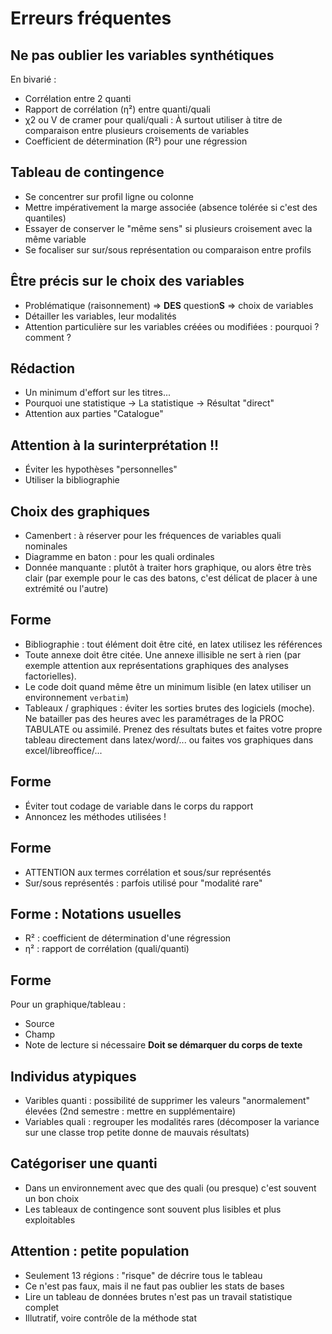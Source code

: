 <!-- .slide: class="slide" -->
# Erreurs fréquentes





<!-- .slide: class="slide" -->
## Ne pas oublier les variables synthétiques
En bivarié :
- Corrélation entre 2 quanti 
- Rapport de corrélation (η²) entre quanti/quali
- χ2 ou V de cramer pour quali/quali :
À surtout utiliser à titre de comparaison entre plusieurs croisements de variables
- Coefficient de détermination (R²) pour une régression






<!-- .slide: class="slide" -->
## Tableau de contingence
- Se concentrer sur profil ligne ou colonne
- Mettre impérativement la marge associée (absence tolérée si c'est des quantiles)
- Essayer de conserver le "même sens" si plusieurs croisement avec la même variable
- Se focaliser sur sur/sous représentation ou comparaison entre profils







<!-- .slide: class="slide" -->
## Être précis sur le choix des variables
- Problématique (raisonnement) => **DES** question**S** => choix de variables
- Détailler les variables, leur modalités
- Attention particulière sur les variables créées ou modifiées : pourquoi ? comment ?






<!-- .slide: class="slide" -->
## Rédaction
- Un minimum d'effort sur les titres...
- Pourquoi une statistique -> La statistique -> Résultat "direct"
- Attention aux parties "Catalogue"






<!-- .slide: class="slide" -->
## Attention à la surinterprétation !!
- Éviter les hypothèses "personnelles"
- Utiliser la bibliographie






<!-- .slide: class="slide" -->
## Choix des graphiques
- Camenbert : à réserver pour les fréquences de variables quali nominales
- Diagramme en baton : pour les quali ordinales
- Donnée manquante : plutôt à traiter hors graphique, ou alors être très clair (par exemple pour le cas des batons, c'est délicat de placer à une extrémité ou l'autre)







<!-- .slide: class="slide" -->
## Forme
- Bibliographie : tout élément doit être cité, en latex utilisez les références
- Toute annexe doit être citée. Une annexe illisible ne sert à rien (par exemple attention aux représentations graphiques des analyses factorielles).
- Le code doit quand même être un minimum lisible (en latex utiliser un environnement `verbatim`)
- Tableaux / graphiques : éviter les sorties brutes des logiciels (moche). Ne batailler pas des heures avec les paramétrages de la PROC TABULATE ou assimilé. Prenez des résultats butes et faites votre propre tableau directement dans latex/word/... ou faites vos graphiques dans excel/libreoffice/... 






<!-- .slide: class="slide" -->
## Forme
- Éviter tout codage de variable dans le corps du rapport
- Annoncez les méthodes utilisées !






<!-- .slide: class="slide" -->
## Forme
- ATTENTION aux termes corrélation et sous/sur représentés
- Sur/sous représentés : parfois utilisé pour "modalité rare"





<!-- .slide: class="slide" -->
## Forme : Notations usuelles
- R² : coefficient de détermination d'une régression
- η² : rapport de corrélation (quali/quanti)





<!-- .slide: class="slide" -->
## Forme
Pour un graphique/tableau : 
- Source
- Champ
- Note de lecture si nécessaire
**Doit se démarquer du corps de texte**





<!-- .slide: class="slide" -->
## Individus atypiques
- Varibles quanti : possibilité de supprimer les valeurs "anormalement" élevées (2nd semestre : mettre en supplémentaire)
- Variables quali : regrouper les modalités rares (décomposer la variance sur une classe trop petite donne de mauvais résultats)






<!-- .slide: class="slide" -->
## Catégoriser une quanti
- Dans un environnement avec que des quali (ou presque) c'est souvent un bon choix
- Les tableaux de contingence sont souvent plus lisibles et plus exploitables







<!-- .slide: class="slide" -->
## Attention : petite population
- Seulement 13 régions : "risque" de décrire tous le tableau
- Ce n'est pas faux, mais il ne faut pas oublier les stats de bases
- Lire un tableau de données brutes n'est pas un travail statistique complet
- Illutratif, voire contrôle de la méthode stat




